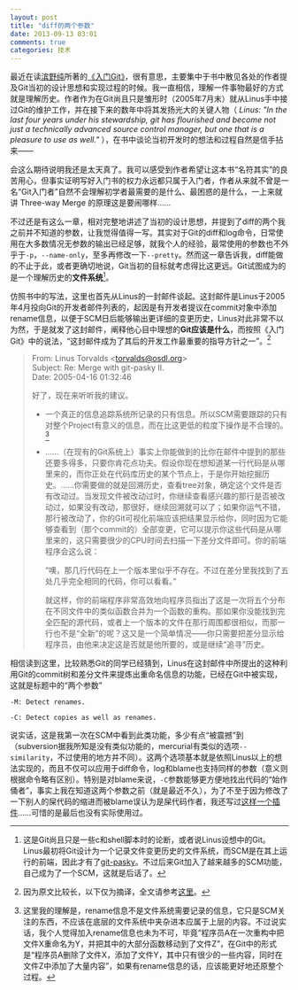 ```yaml
---
layout: post
title: "diff的两个参数"
date: 2013-09-13 03:01
comments: true
categories: 技术
---
```


最近在读[滨野纯](https://github.com/gitster)所著的[《入门Git》](http://www.amazon.co.jp/%E5%85%A5%E9%96%80Git-%E6%BF%B1%E9%87%8E-%E7%B4%94-Junio-Hamano/dp/4798023809)，很有意思，主要集中于书中散见各处的作者提及Git当初的设计思想和实现过程的时候。我一直相信，理解一件事物最好的方式就是理解历史。作者作为在Git尚且只是雏形时（2005年7月末）就从Linus手中接过Git的维护工作，并在接下来的数年中将其发扬光大的关键人物（ *Linus: "In the last four years under his stewardship, git has flourished and become not just a technically advanced source control manager, but one that is a pleasure to use as well."* ），在书中谈论当初开发时的想法和过程自然是信手拈来——

会这么期待说明我还是太天真了。我可以感受到作者希望让这本书“名符其实”的良苦用心，但事实证明写好入门书的权力永远都只属于入门者，作者从来就不曾是一名“Git入门者”自然不会理解初学者最需要的是什么、最困惑的是什么，一上来就讲 Three-way Merge 的原理这是要闹哪样……

不过还是有这么一章，相对完整地讲述了当初的设计思想，并提到了diff的两个我之前并不知道的参数，让我觉得值得一写。其实对于Git的diff和log命令，日常使用在大多数情况无参数的输出已经足够，就我个人的经验，最常使用的参数也不外乎于`-p`，`--name-only`，至多再修改一下`--pretty`。然而这一章告诉我，diff能做的不止于此，或者更确切地说，Git当初的目标就考虑得比这更远。Git试图成为的是一个理解历史的**文件系统**[^1]。

<!-- more -->

仿照书中的写法，这里也首先从Linus的一封邮件谈起。这封邮件是Linus于2005年4月投向Git的开发者邮件列表的，起因是有开发者提议在commit对象中添加rename信息，以便于SCM日后能够输出更详细的变更历史，Linus对此非常不以为然，于是就发了这封邮件，阐释他心目中理想的**Git应该是什么**，而按照《入门Git》中的说法，“这封邮件成为了其后的开发工作最重要的指导方针之一”。[^2]

> From: Linus Torvalds \<torvalds@osdl.org><br/>
> Subject: Re: Merge with git-pasky II.<br/>
> Date: 2005-04-16 01:32:46<br/>
>
> 好了，现在来听听我的建议。
>
> - 一个真正的信息追踪系统所记录的只有信息。所以SCM需要跟踪的只有对整个Project有意义的信息，而在比这更低的粒度下操作是不合理的。[^3]
>
> - ……（在现有的Git系统上）事实上你能做到的比你在邮件中提到的那些还要多得多，只要你肯花点功夫。假设你现在想知道某一行代码是从哪里来的，而你正处在代码库历史的某个节点上，于是你开始挖掘历史。……你需要做的就是回溯历史，查看tree对象，确定这个文件是否有改动过。当发现文件被改动过时，你继续查看感兴趣的那行是否被改动过，如果没有改动，那很好，继续回溯就可以了；如果你运气不错，那行被改动了，你的Git可视化前端应该把结果显示给你，同时因为它能够查看到（那个commit的）全部变更，它可以提示你这些代码是从哪里来的，这只需要很少的CPU时间去扫描一下差分文件即可。你的前端程序会这么说：
>
>    “噢，那几行代码在上一个版本里似乎不存在。不过在差分里我找到了五处几乎完全相同的代码，你可以看看。”
>
>    就这样，你的前端程序非常高效地向程序员指出了这是一次将五个分布在不同文件中的类似函数合并为一个函数的重构。那如果你没能找到完全匹配的源代码，或者上一个版本的文件在那行周围都很相似，而那一行也不是“全新”的呢？这又是一个简单情况——你只需要把差分显示给程序员，由他来决定这是否就是他所要的，或是继续“追寻”历史。

相信读到这里，比较熟悉Git的同学已经猜到，Linus在这封邮件中所提出的这种利用Git的commit树和差分文件来提炼出重命名信息的功能，已经在Git中被实现，这就是标题中的“两个参数”

    -M: Detect renames.

    -C: Detect copies as well as renames.

说实话，这是我第一次在SCM中看到此类功能，多少有点“被震撼”到（subversion据我所知是没有类似功能的，mercurial有类似的选项`--similarity`，不过使用的地方并不同）。这两个选项基本就是依照Linus以上的想法实现的，而且不仅可以应用于diff命令，log和blame也支持同样的参数（意义则根据命令略有区别）。特别是对blame来说，`-C`参数能够更方便地找出代码的“始作俑者”，事实上我在知道这两个参数之前（就是最近不久），为了不至于因为修改了一下别人的屎代码的缩进而被blame误认为是屎代码作者，我还写过[这样一个插件](https://github.com/dyng/BlameHim)……可惜的是最后也没有实际使用过。

[^1]: 这是Git尚且只是一些c和shell脚本时的论断，或者说Linus设想中的Git。Linus最初将Git设计为一个记录文件变更历史的文件系统，而SCM是在其上运行的前端，因此才有了[git-pasky](<http://en.wikipedia.org/wiki/Cogito_(software)>)。不过后来Git加入了越来越多的SCM功能，自己成为了一个SCM，这就是后话了。
[^2]: 因为原文比较长，以下仅为摘译，全文请参考[这里](http://article.gmane.org/gmane.comp.version-control.git/217)。
[^3]: 这里我的理解是，rename信息不是文件系统需要记录的信息，它只是SCM关注的东西，不应该在底层的文件系统中夹杂进本应属于上层的内容。不过说实话，我个人觉得加入rename信息也未为不可，毕竟“程序员A在一次重构中把文件X重命名为Y，并把其中的大部分函数移动到了文件Z”，在Git中的形式是“程序员A删除了文件X，添加了文件Y，其中只有很少的一些内容，同时在文件Z中添加了大量内容”，如果有rename信息的话，应该能更好地还原整个过程。
